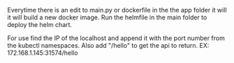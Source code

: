 Everytime there is an edit to main.py or dockerfile in the the app folder it will it will build a new docker image. Run the helmfile in the main folder to deploy the helm chart.

For use find the IP of the localhost and append it with the port number from the kubectl namespaces. Also add "/hello" to get the api to return.
EX: 172.168.1.145:31574/hello
